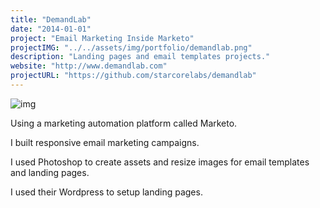 ```yaml
---
title: "DemandLab"
date: "2014-01-01"
project: "Email Marketing Inside Marketo"
projectIMG: "../../assets/img/portfolio/demandlab.png"
description: "Landing pages and email templates projects."
website: "http://www.demandlab.com"
projectURL: "https://github.com/starcorelabs/demandlab"
---
```


![img](../../assets/img/portfolio/demandlab.png)

Using a marketing automation platform called Marketo.

I built responsive email marketing campaigns. 

I used Photoshop to create assets and resize images for email templates and landing
pages. 

I used their Wordpress to setup landing pages.
